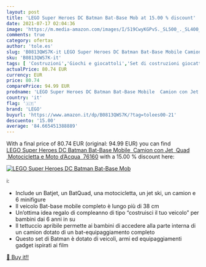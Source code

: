 ```yaml
---
layout: post
title: 'LEGO Super Heroes DC Batman Bat-Base Mob at 15.00 % discount'
date: 2021-07-17 02:04:36
image: 'https://m.media-amazon.com/images/I/519CwyKGPvS._SL500_._SL400_.jpg'
comments: true
category: ofertas
author: 'tole.es'
slug: 'B0813QWS7K-it LEGO Super Heroes DC Batman Bat-Base Mobile Camion con Jet...'
sku: 'B0813QWS7K-it'
tags: [ 'Costruzioni','Giochi e giocattoli','Set di costruzioni giocattolo','lego', ]
actualPrice: 80.74 EUR
currency: EUR
price: 80.74
comparePrice: 94.99 EUR
prodname: 'LEGO Super Heroes DC Batman Bat-Base Mobile  Camion con Jet  Quad  Motocicletta e Moto d’Acqua  76160'
country: 'it'
flag: '🇮🇹'
brand: 'LEGO'
buyurl: 'https://www.amazon.it/dp/B0813QWS7K/?tag=tolees00-21'
descuento: '15.00'
average: '84.665451388889'
---
```


With a final price of 80.74 EUR (original: 94.99 EUR) you can find [LEGO Super Heroes DC Batman Bat-Base Mobile  Camion con Jet  Quad  Motocicletta e Moto d’Acqua  76160](https://www.amazon.it/dp/B0813QWS7K/?tag=tolees00-21) with a  15.00 % discount here:

[![LEGO Super Heroes DC Batman Bat-Base Mob](https://m.media-amazon.com/images/I/519CwyKGPvS._SL500_._SL400_.jpg)](https://www.amazon.it/dp/B0813QWS7K/?tag=tolees00-21)

ℹ️:

- Include un Batjet, un BatQuad, una motocicletta, un jet ski, un camion e 6 minifigure
- Il veicolo Bat-base mobile completo è lungo più di 38 cm
- Un’ottima idea regalo di compleanno di tipo “costruisci il tuo veicolo” per bambini dai 6 anni in su
- Il tettuccio apribile permette ai bambini di accedere alla parte interna di un camion dotato di un bat-equipaggiamento completo
- Questo set di Batman è dotato di veicoli, armi ed equipaggiamenti gadget ispirati ai film

[🛒 Buy it!!](https://www.amazon.it/dp/B0813QWS7K/?tag=tolees00-21)
